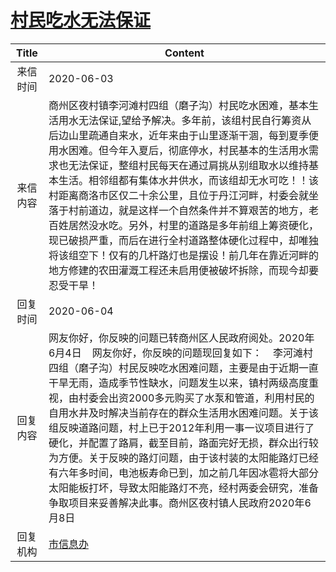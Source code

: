 # <a href="http://www.shangluo.gov.cn/zmhd/ldxxxx.jsp?urltype=leadermail.LeaderMailContentUrl&wbtreeid=1112&leadermailid=5965">村民吃水无法保证</a>
|Title|Content|
|:---:|---|
|来信时间|2020-06-03|
|来信内容|商州区夜村镇李河滩村四组（磨子沟）村民吃水困难，基本生活用水无法保证,望给予解决。多年前，该组村民自行筹资从后边山里疏通自来水，近年来由于山里逐渐干涸，每到夏季便用水困难。但今年入夏后，彻底停水，村民基本的生活用水需求也无法保证，整组村民每天在通过肩挑从别组取水以维持基本生活。相邻组都有集体水井供水，而该组却无水可吃！！该村距离商洛市区仅二十余公里，且位于丹江河畔，村委会就坐落于村前道边，就是这样一个自然条件并不算艰苦的地方，老百姓居然没水吃。另外，村里的道路是多年前组上筹资硬化，现已破损严重，而后在进行全村道路整体硬化过程中，却唯独将该组空下！仅有的几杆路灯也是摆设！前几年在靠近河畔的地方修建的农田灌溉工程还未启用便被破坏拆除，而现今却要忍受干旱！|
|回复时间|2020-06-04|
|回复内容|网友你好，你反映的问题已转商州区人民政府阅处。2020年6月4日    网友你好，你反映的问题现回复如下：    李河滩村四组（磨子沟）村民反映吃水困难问题，主要是由于近期一直干旱无雨，造成季节性缺水，问题发生以来，镇村两级高度重视，由村委会出资2000多元购买了水泵和管道，利用村民的自用水井及时解决当前存在的群众生活用水困难问题。关于该组反映道路问题，村上已于2012年利用一事一议项目进行了硬化，并配置了路肩，截至目前，路面完好无损，群众出行较为方便。关于反映的路灯问题，由于该村装的太阳能路灯已经有六年多时间，电池板寿命已到，加之前几年因冰雹将大部分太阳能板打坏，导致太阳能路灯不亮，经村两委会研究，准备争取项目来妥善解决此事。商州区夜村镇人民政府2020年6月8日|
|回复机构|<a href="../../categories/agencies/市信息办.md">市信息办</a>|
